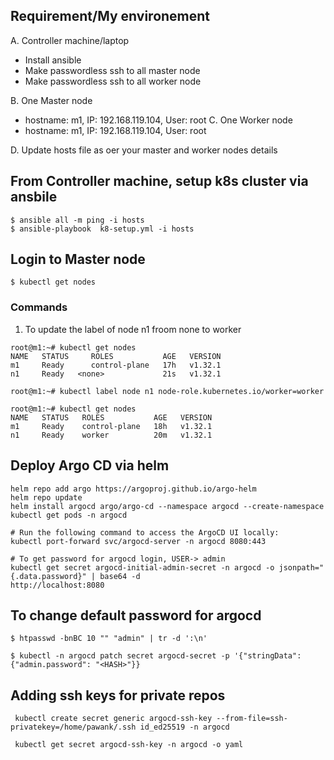 ## Requirement/My environement
A. Controller machine/laptop   
- Install ansible
- Make passwordless ssh to all master node
- Make passwordless ssh to all worker node

B. One Master node
- hostname: m1, IP: 192.168.119.104, User: root
C. One Worker node
- hostname: m1, IP: 192.168.119.104, User: root  

D. Update hosts file as oer your master and worker nodes details


## From Controller machine, setup k8s cluster via ansbile
```
$ ansible all -m ping -i hosts
$ ansible-playbook  k8-setup.yml -i hosts
```
## Login to Master node
```
$ kubectl get nodes
```


### Commands
1. To update the label of node n1 froom none to worker
```
root@m1:~# kubectl get nodes
NAME   STATUS     ROLES           AGE   VERSION
m1     Ready      control-plane   17h   v1.32.1
n1     Ready   <none>             21s   v1.32.1

root@m1:~# kubectl label node n1 node-role.kubernetes.io/worker=worker

root@m1:~# kubectl get nodes
NAME   STATUS   ROLES           AGE   VERSION
m1     Ready    control-plane   18h   v1.32.1
n1     Ready    worker          20m   v1.32.1
```

## Deploy Argo CD via helm
```
helm repo add argo https://argoproj.github.io/argo-helm
helm repo update
helm install argocd argo/argo-cd --namespace argocd --create-namespace
kubectl get pods -n argocd

# Run the following command to access the ArgoCD UI locally:
kubectl port-forward svc/argocd-server -n argocd 8080:443

# To get password for argocd login, USER-> admin 
kubectl get secret argocd-initial-admin-secret -n argocd -o jsonpath="{.data.password}" | base64 -d
http://localhost:8080
```

## To change default password for argocd
```
$ htpasswd -bnBC 10 "" "admin" | tr -d ':\n'

$ kubectl -n argocd patch secret argocd-secret -p '{"stringData": {"admin.password": "<HASH>"}}
```
## Adding ssh keys for private repos
```
 kubectl create secret generic argocd-ssh-key --from-file=ssh-privatekey=/home/pawank/.ssh id_ed25519 -n argocd

 kubectl get secret argocd-ssh-key -n argocd -o yaml

```